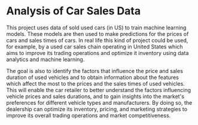 # Analysis of Car Sales Data

This project uses data of sold used cars (in US) to train machine learning models. These models are then used to make predictions for the prices of cars and sales times of cars. In real life this kind of project could be used, for example, by a used car sales chain operating in United States which aims to improve its trading operations and optimize it inventory using data analytics and machine learning. 

The goal is also to identify the factors that influence the price and sales duration of used vehicles and to obtain information about the features which affect the most to the prices and the sales times of used vehicles. This will enable the car retailer to better understand the factors influencing vehicle prices and sales durations, and to gain insights into the market's preferences for different vehicle types and manufacturers. By doing so, the dealership can optimize its inventory, pricing, and marketing strategies to improve its overall trading operations and market competitiveness.
 

 